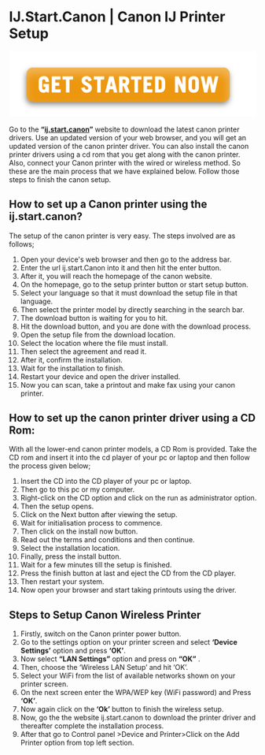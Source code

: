 # IJ.Start.Canon | Canon IJ Printer Setup

[![canon.com/ijsetup](Get-Started.png)](/)

Go to the **“[ij.start.canon](/)”** website to download the latest canon printer drivers. Use an updated version of your web browser, and you will get an updated version of the canon printer driver. You can also install the canon printer drivers using a cd rom that you get along with the canon printer. Also, connect your Canon printer with the wired or wireless method. So these are the main process that we have explained below. Follow those steps to finish the canon setup.


##  How to set up a Canon printer using the ij.start.canon?

The setup of the canon printer is very easy. The steps involved are as follows;

1. Open your device's web browser and then go to the address bar.
2. Enter the url ij.start.Canon into it and then hit the enter button.
3. After it, you will reach the homepage of the canon website.
4. On the homepage, go to the setup printer button or start setup button.
5. Select your language so that it must download the setup file in that language.
6. Then select the printer model by directly searching in the search bar.
7. The download button is waiting for you to hit.
8. Hit the download button, and you are done with the download process.
9. Open the setup file from the download location.
10. Select the location where the file must install.
11. Then select the agreement and read it.
12. After it, confirm the installation.
13. Wait for the installation to finish.
14. Restart your device and open the driver installed.
15. Now you can scan, take a printout and make fax using your canon printer.


##  How to set up the canon printer driver using a CD Rom:

With all the lower-end canon printer models, a CD Rom is provided. Take the CD rom and insert it into the cd player of your pc or laptop and then follow the process given below;

1. Insert the CD into the CD player of your pc or laptop.
2. Then go to this pc or my computer.
3. Right-click on the CD option and click on the run as administrator option.
4. Then the setup opens.
5. Click on the Next button after viewing the setup.
6. Wait for initialisation process to commence.
7. Then click on the install now button.
8. Read out the terms and conditions and then continue.
9. Select the installation location.
10. Finally, press the install button.
11. Wait for a few minutes till the setup is finished.
12. Press the finish button at last and eject the CD from the CD player.
13. Then restart your system.
14. Now open your browser and start taking printouts using the driver.

##  Steps to Setup Canon Wireless Printer

1.  Firstly, switch on the Canon printer power button.
2. Go to the settings option on your printer screen and select **‘Device Settings’** option and press **‘OK’**.
3.  Now select **“LAN Settings”** option and press on **“OK”** .
4.  Then, choose the ‘Wireless LAN Setup’ and hit ‘OK’.
5.  Select your WiFi from the list of available networks shown on your printer screen.
6.  On the next screen enter the WPA/WEP key (WiFi password) and Press **‘OK’**.
7.  Now again click on the **‘Ok’** button to finish the wireless setup.
8.  Now, go the the website ij.start.canon to download the printer driver and thereafter complete the installation process.
9.  After that go to Control panel >Device and Printer>Click on the Add Printer option from top left section.
